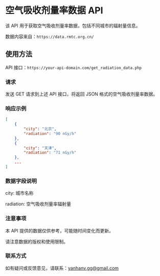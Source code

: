 # 空气吸收剂量率数据 API

该 API 用于获取空气吸收剂量率数据，包括不同城市的辐射量信息。

数据内容来自：`https://data.rmtc.org.cn/`

## 使用方法

API 接口：`https://your-api-domain.com/get_radiation_data.php`

### 请求

发送 GET 请求到上述 API 接口，将返回 JSON 格式的空气吸收剂量率数据。

### 响应示例

```json
[
    {
        "city": "北京",
        "radiation": "90 nGy/h"
    },
    {
        "city": "天津",
        "radiation": "71 nGy/h"
    },
    ...
]
```

### 数据字段说明

city: 城市名称

radiation: 空气吸收剂量率辐射量

### 注意事项

本 API 提供的数据仅供参考，可能随时间变化而更新。

请注意数据的版权和使用限制。

### 联系方式

如有疑问或反馈意见，请联系：yanhanv.gg@gmail.com
